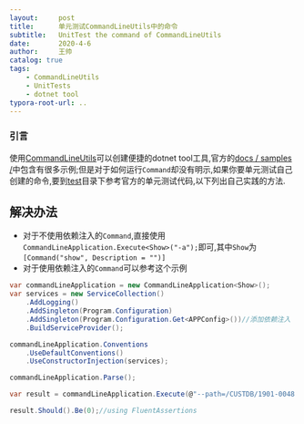 ```yaml
---
layout:     post
title:      单元测试CommandLineUtils中的命令
subtitle:   UnitTest the command of CommandLineUtils
date:       2020-4-6
author:     王帅
catalog: true
tags:
    - CommandLineUtils
    - UnitTests
    - dotnet tool
typora-root-url: ..
---
```


### 引言

使用[CommandLineUtils](https://github.com/natemcmaster/CommandLineUtils)可以创建便捷的dotnet tool工具,官方的[docs / samples /](https://github.com/natemcmaster/CommandLineUtils/blob/master/docs/samples)中包含有很多示例;但是对于如何运行`Command`却没有明示,如果你要单元测试自己创建的命令,要到[test](https://github.com/natemcmaster/CommandLineUtils/tree/master/test/CommandLineUtils.Tests)目录下参考官方的单元测试代码,以下列出自己实践的方法.

## 解决办法

* 对于不使用依赖注入的`Command`,直接使用`CommandLineApplication.Execute<Show>("-a");`即可,其中`Show`为`[Command("show", Description = "")]`
* 对于使用依赖注入的`Command`可以参考这个示例

```c#
var commandLineApplication = new CommandLineApplication<Show>();
var services = new ServiceCollection()
    .AddLogging()
    .AddSingleton(Program.Configuration)
    .AddSingleton(Program.Configuration.Get<APPConfig>())//添加依赖注入
    .BuildServiceProvider();

commandLineApplication.Conventions
    .UseDefaultConventions()
    .UseConstructorInjection(services);

commandLineApplication.Parse();

var result = commandLineApplication.Execute(@"--path=/CUSTDB/1901-0048.rar", "--taskid=1907-7777");//执行命令

result.Should().Be(0);//using FluentAssertions
```

